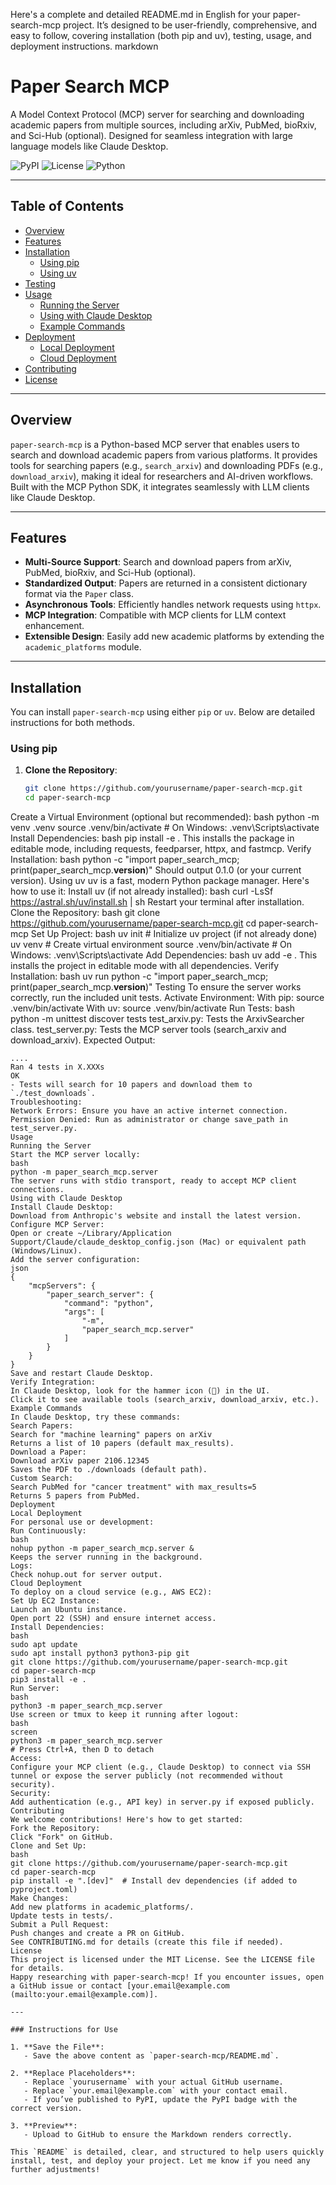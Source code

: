 Here's a complete and detailed README.md in English for your paper-search-mcp project. It’s designed to be user-friendly, comprehensive, and easy to follow, covering installation (both pip and uv), testing, usage, and deployment instructions.
markdown
# Paper Search MCP

A Model Context Protocol (MCP) server for searching and downloading academic papers from multiple sources, including arXiv, PubMed, bioRxiv, and Sci-Hub (optional). Designed for seamless integration with large language models like Claude Desktop.

![PyPI](https://img.shields.io/pypi/v/paper-search-mcp.svg) ![License](https://img.shields.io/badge/license-MIT-blue.svg) ![Python](https://img.shields.io/badge/python-3.10+-blue.svg)

---

## Table of Contents

- [Overview](#overview)
- [Features](#features)
- [Installation](#installation)
  - [Using pip](#using-pip)
  - [Using uv](#using-uv)
- [Testing](#testing)
- [Usage](#usage)
  - [Running the Server](#running-the-server)
  - [Using with Claude Desktop](#using-with-claude-desktop)
  - [Example Commands](#example-commands)
- [Deployment](#deployment)
  - [Local Deployment](#local-deployment)
  - [Cloud Deployment](#cloud-deployment)
- [Contributing](#contributing)
- [License](#license)

---

## Overview

`paper-search-mcp` is a Python-based MCP server that enables users to search and download academic papers from various platforms. It provides tools for searching papers (e.g., `search_arxiv`) and downloading PDFs (e.g., `download_arxiv`), making it ideal for researchers and AI-driven workflows. Built with the MCP Python SDK, it integrates seamlessly with LLM clients like Claude Desktop.

---

## Features

- **Multi-Source Support**: Search and download papers from arXiv, PubMed, bioRxiv, and Sci-Hub (optional).
- **Standardized Output**: Papers are returned in a consistent dictionary format via the `Paper` class.
- **Asynchronous Tools**: Efficiently handles network requests using `httpx`.
- **MCP Integration**: Compatible with MCP clients for LLM context enhancement.
- **Extensible Design**: Easily add new academic platforms by extending the `academic_platforms` module.

---

## Installation

You can install `paper-search-mcp` using either `pip` or `uv`. Below are detailed instructions for both methods.

### Using pip

1. **Clone the Repository**:
   ```bash
   git clone https://github.com/yourusername/paper-search-mcp.git
   cd paper-search-mcp
Create a Virtual Environment (optional but recommended):
bash
python -m venv .venv
source .venv/bin/activate  # On Windows: .venv\Scripts\activate
Install Dependencies:
bash
pip install -e .
This installs the package in editable mode, including requests, feedparser, httpx, and fastmcp.
Verify Installation:
bash
python -c "import paper_search_mcp; print(paper_search_mcp.__version__)"
Should output 0.1.0 (or your current version).
Using uv
uv is a fast, modern Python package manager. Here's how to use it:
Install uv (if not already installed):
bash
curl -LsSf https://astral.sh/uv/install.sh | sh
Restart your terminal after installation.
Clone the Repository:
bash
git clone https://github.com/yourusername/paper-search-mcp.git
cd paper-search-mcp
Set Up Project:
bash
uv init  # Initialize uv project (if not already done)
uv venv  # Create virtual environment
source .venv/bin/activate  # On Windows: .venv\Scripts\activate
Add Dependencies:
bash
uv add -e .
This installs the project in editable mode with all dependencies.
Verify Installation:
bash
uv run python -c "import paper_search_mcp; print(paper_search_mcp.__version__)"
Testing
To ensure the server works correctly, run the included unit tests.
Activate Environment:
With pip: source .venv/bin/activate
With uv: source .venv/bin/activate
Run Tests:
bash
python -m unittest discover tests
test_arxiv.py: Tests the ArxivSearcher class.
test_server.py: Tests the MCP server tools (search_arxiv and download_arxiv).
Expected Output:
```
....
Ran 4 tests in X.XXXs
OK
- Tests will search for 10 papers and download them to `./test_downloads`.
Troubleshooting:
Network Errors: Ensure you have an active internet connection.
Permission Denied: Run as administrator or change save_path in test_server.py.
Usage
Running the Server
Start the MCP server locally:
bash
python -m paper_search_mcp.server
The server runs with stdio transport, ready to accept MCP client connections.
Using with Claude Desktop
Install Claude Desktop:
Download from Anthropic's website and install the latest version.
Configure MCP Server:
Open or create ~/Library/Application Support/Claude/claude_desktop_config.json (Mac) or equivalent path (Windows/Linux).
Add the server configuration:
json
{
    "mcpServers": {
        "paper_search_server": {
            "command": "python",
            "args": [
                "-m",
                "paper_search_mcp.server"
            ]
        }
    }
}
Save and restart Claude Desktop.
Verify Integration:
In Claude Desktop, look for the hammer icon (🔨) in the UI.
Click it to see available tools (search_arxiv, download_arxiv, etc.).
Example Commands
In Claude Desktop, try these commands:
Search Papers:
Search for "machine learning" papers on arXiv
Returns a list of 10 papers (default max_results).
Download a Paper:
Download arXiv paper 2106.12345
Saves the PDF to ./downloads (default path).
Custom Search:
Search PubMed for "cancer treatment" with max_results=5
Returns 5 papers from PubMed.
Deployment
Local Deployment
For personal use or development:
Run Continuously:
bash
nohup python -m paper_search_mcp.server &
Keeps the server running in the background.
Logs:
Check nohup.out for server output.
Cloud Deployment
To deploy on a cloud service (e.g., AWS EC2):
Set Up EC2 Instance:
Launch an Ubuntu instance.
Open port 22 (SSH) and ensure internet access.
Install Dependencies:
bash
sudo apt update
sudo apt install python3 python3-pip git
git clone https://github.com/yourusername/paper-search-mcp.git
cd paper-search-mcp
pip3 install -e .
Run Server:
bash
python3 -m paper_search_mcp.server
Use screen or tmux to keep it running after logout:
bash
screen
python3 -m paper_search_mcp.server
# Press Ctrl+A, then D to detach
Access:
Configure your MCP client (e.g., Claude Desktop) to connect via SSH tunnel or expose the server publicly (not recommended without security).
Security:
Add authentication (e.g., API key) in server.py if exposed publicly.
Contributing
We welcome contributions! Here's how to get started:
Fork the Repository:
Click "Fork" on GitHub.
Clone and Set Up:
bash
git clone https://github.com/yourusername/paper-search-mcp.git
cd paper-search-mcp
pip install -e ".[dev]"  # Install dev dependencies (if added to pyproject.toml)
Make Changes:
Add new platforms in academic_platforms/.
Update tests in tests/.
Submit a Pull Request:
Push changes and create a PR on GitHub.
See CONTRIBUTING.md for details (create this file if needed).
License
This project is licensed under the MIT License. See the LICENSE file for details.
Happy researching with paper-search-mcp! If you encounter issues, open a GitHub issue or contact [your.email@example.com (mailto:your.email@example.com)].

---

### Instructions for Use

1. **Save the File**:
   - Save the above content as `paper-search-mcp/README.md`.

2. **Replace Placeholders**:
   - Replace `yourusername` with your actual GitHub username.
   - Replace `your.email@example.com` with your contact email.
   - If you’ve published to PyPI, update the PyPI badge with the correct version.

3. **Preview**:
   - Upload to GitHub to ensure the Markdown renders correctly.

This `README` is detailed, clear, and structured to help users quickly install, test, and deploy your project. Let me know if you need any further adjustments!